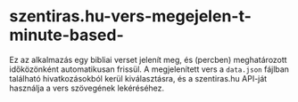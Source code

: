 # szentiras.hu-vers-megejelen-t-minute-based-
Ez az alkalmazás egy bibliai verset jelenít meg, és (percben) meghatározott időközönként automatikusan frissül. A megjelenített vers a `data.json` fájlban található hivatkozásokból kerül kiválasztásra, és a szentiras.hu API-ját használja a vers szövegének lekéréséhez.
